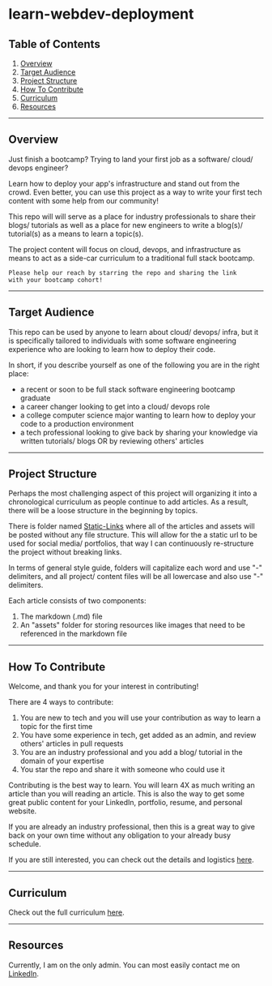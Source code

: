 # learn-webdev-deployment

## Table of Contents

1. [Overview](#overview)
2. [Target Audience](#target-audience)
3. [Project Structure](#project-structure)
4. [How To Contribute](#how-to-contribute)
5. [Curriculum](#curriculum)
6. [Resources](#resources)

---

## Overview

Just finish a bootcamp? Trying to land your first job as a software/ cloud/ devops engineer?

Learn how to deploy your app's infrastructure and stand out from the crowd. Even better, you can use this project as a way to write your first tech content with some help from our community!

This repo will will serve as a place for industry professionals to share their blogs/ tutorials as well as a place for new engineers to write a blog(s)/ tutorial(s) as a means to learn a topic(s).

The project content will focus on cloud, devops, and infrastructure as means to act as a side-car curriculum to a traditional full stack bootcamp.

<code>Please help our reach by starring the repo and sharing the link with your bootcamp cohort!</code>

---

## Target Audience

This repo can be used by anyone to learn about cloud/ devops/ infra, but it is specifically tailored to individuals with some software engineering experience who are looking to learn how to deploy their code.

In short, if you describe yourself as one of the following you are in the right place:

- a recent or soon to be full stack software engineering bootcamp graduate
- a career changer looking to get into a cloud/ devops role
- a college computer science major wanting to learn how to deploy your code to a production environment
- a tech professional looking to give back by sharing your knowledge via written tutorials/ blogs OR by reviewing others' articles

---

## Project Structure

Perhaps the most challenging aspect of this project will organizing it into a chronological curriculum as people continue to add articles. As a result, there will be a loose structure in the beginning by topics.

There is folder named [Static-Links](Static-Links) where all of the articles and assets will be posted without any file structure. This will allow for the a static url to be used for social media/ portfolios, that way I can continuously re-structure the project without breaking links.

In terms of general style guide, folders will capitalize each word and use "-" delimiters, and all project/ content files will be all lowercase and also use "-" delimiters.

Each article consists of two components:

1. The markdown (.md) file
2. An "assets" folder for storing resources like images that need to be referenced in the markdown file

---

## How To Contribute

Welcome, and thank you for your interest in contributing!

There are 4 ways to contribute:

1. You are new to tech and you will use your contribution as way to learn a topic for the first time
2. You have some experience in tech, get added as an admin, and review others' articles in pull requests
3. You are an industry professional and you add a blog/ tutorial in the domain of your expertise
4. You star the repo and share it with someone who could use it

Contributing is the best way to learn. You will learn 4X as much writing an article than you will reading an article. This is also the way to get some great public content for your LinkedIn, portfolio, resume, and personal website.

If you are already an industry professional, then this is a great way to give back on your own time without any obligation to your already busy schedule.

If you are still interested, you can check out the details and logistics [here](become-a-contributor.md).

---

## Curriculum

Check out the full curriculum [here](curriculum.md).

---

## Resources

Currently, I am on the only admin. You can most easily contact me on [LinkedIn](https://www.linkedin.com/in/bennettgould12345/).
